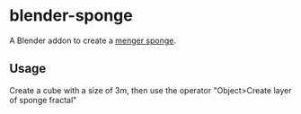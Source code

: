 # blender-sponge
A Blender addon to create a [menger sponge](https://en.wikipedia.org/wiki/Menger_sponge).
## Usage
Create a cube with a size of 3m, then use the operator "Object>Create layer of sponge fractal"